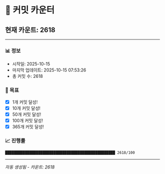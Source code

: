 # 🔢 커밋 카운터

## 현재 카운트: 2618

---

### 📊 정보
- 시작일: 2025-10-15
- 마지막 업데이트: 2025-10-15 07:53:26
- 총 커밋 수: 2618

### 🎯 목표
- [x] 1개 커밋 달성!
- [x] 10개 커밋 달성!
- [x] 50개 커밋 달성!
- [x] 100개 커밋 달성!
- [x] 365개 커밋 달성!

### 📈 진행률
```
██████████████████████████████████████████████████ 2618/100
```

---
*자동 생성됨 - 카운트: 2618*
